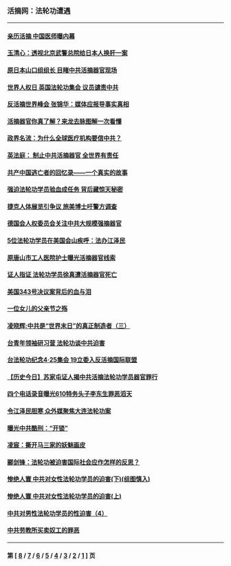 ### 活摘网：法轮功遭遇
---
#### [亲历活摘 中国医师曝内幕](../../pages/nf5881/n14040389.md?09280430) 
#### [玉清心：透视北京武警总院给日本人换肝一案](../../pages/nf5881/n13771978.md?09280430) 
#### [原日本山口组组长 目睹中共活摘器官现场](../../pages/nf5881/n13767360.md?09280430) 
#### [世界人权日 英国法轮功集会 议员谴责中共](../../pages/nf5881/n13431763.md?09280430) 
#### [反活摘世界峰会 张锦华：媒体应报导事实真相](../../pages/nf5881/n13278502.md?09280430) 
#### [活摘器官你真了解？来龙去脉图解一次看懂](../../pages/nf5881/n13013820.md?09280430) 
#### [政界名流：为什么全球医疗机构要信中共？](../../pages/nf5881/n11945479.md?09280430) 
#### [英法庭： 制止中共活摘器官 全世界有责任](../../pages/nf5881/n11330691.md?09280430) 
#### [共产中国逃亡者的回忆录——一个真实的故事](../../pages/nf5881/n10918649.md?09280430) 
#### [强迫法轮功学员验血成任务 背后藏惊天秘密](../../pages/nf5881/n4252384.md?09280430) 
#### [捷克人体展览引争议 旅美博士吁警方调查](../../pages/nf5881/n9429187.md?09280430) 
#### [德国会人权委员会关注中共大规模强摘器官](../../pages/nf5881/n8418950.md?09280430) 
#### [5位法轮功学员在美国会山疾呼：法办江泽民](../../pages/nf5881/n8101519.md?09280430) 
#### [原唐山市工人医院护士曝光活摘器官线索](../../pages/nf5881/n8076384.md?09280430) 
#### [证人指证 法轮功学员徐真遭活摘器官死亡](../../pages/nf5881/n8042467.md?09280430) 
#### [美国343号决议案背后的血与泪](../../pages/nf5881/n8020684.md?09280430) 
#### [一位女儿的父亲节之殇](../../pages/nf5881/n8014122.md?09280430) 
#### [凌晓辉:中共是“世界末日”的真正制造者（三）](../../pages/nf5881/n4210333.md?09280430) 
#### [台青年领袖研习营 法轮功谈中共迫害](../../pages/nf5881/n4141857.md?09280430) 
#### [台法轮功纪念4‧25集会 19立委入反活摘国际联盟](../../pages/nf5881/n4141821.md?09280430) 
#### [【历史今日】苏家屯证人揭中共活摘法轮功学员器官罪行](../../pages/nf5881/n4135912.md?09280430) 
#### [四个电话录音曝光610特务头子李东生罪恶滔天](../../pages/nf5881/n4040060.md?09280430) 
#### [令江泽民胆寒 众外媒聚焦大连法轮功案](../../pages/nf5881/n3932671.md?09280430) 
#### [曝光中共酷刑：“开锁”](../../pages/nf5881/n3889373.md?09280430) 
#### [凌宸：撕开马三家的妖魅画皮](../../pages/nf5881/n3849369.md?09280430) 
#### [郦剑锋：法轮功被迫害国际社会应作怎样的反思？](../../pages/nf5881/n3824560.md?09280430) 
#### [惨绝人寰 中共对女性法轮功学员的迫害(下)(组图慎入)](../../pages/nf5881/n3816285.md?09280430) 
#### [惨绝人寰 中共对女性法轮功学员的迫害(上)](../../pages/nf5881/n3815374.md?09280430) 
#### [中共对男性法轮功学员的性迫害（4）](../../pages/nf5881/n3769144.md?09280430) 
#### [中共劳教所买卖奴工的罪恶](../../pages/nf5881/n3769378.md?09280430) 

---
#### 第 [ [8](./8.md?09280430) / [7](./7.md?09280430) / [6](./6.md?09280430) / [5](./5.md?09280430) / [4](./4.md?09280430) / [3](./3.md?09280430) / [2](./2.md?09280430) / [1](./1.md?09280430) ] 页
